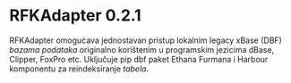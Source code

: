 # RFKAdapter 0.2.1

RFKAdapter omogućava jednostavan pristup lokalnim legacy xBase (DBF) *bazama podataka* originalno korištenim u programskim jezicima dBase, Clipper, FoxPro etc. Uključuje pip dbf paket Ethana Furmana i Harbour komponentu za reindeksiranje *tabela*.
